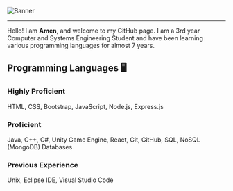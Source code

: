 ![Banner](https://github.com/user-attachments/assets/3ef1c51f-57d3-40d7-86f4-e6f9aa059300)
<hr>

Hello! I am <b>Amen</b>, and welcome to my GitHub page. I am a 3rd year Computer and Systems Engineering Student and have been learning various programming languages for almost 7 years.

## Programming Languages 🖥️

### Highly Proficient
HTML, CSS, Bootstrap, JavaScript, Node.js, Express.js

### Proficient
Java, C++, C#, Unity Game Engine, React, Git, GitHub, SQL, NoSQL (MongoDB) Databases

### Previous Experience
Unix, Eclipse IDE, Visual Studio Code

<!--
**amenhany/amenhany** is a ✨ _special_ ✨ repository because its `README.md` (this file) appears on your GitHub profile.

Here are some ideas to get you started:

- 🔭 I’m currently working on ...
- 🌱 I’m currently learning ...
- 👯 I’m looking to collaborate on ...
- 🤔 I’m looking for help with ...
- 💬 Ask me about ...
- 📫 How to reach me: ...
- 😄 Pronouns: ...
- ⚡ Fun fact: ...
-->
